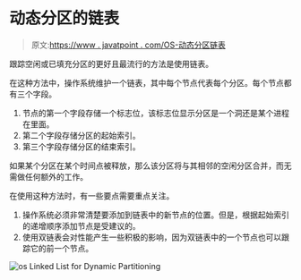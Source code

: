 # 动态分区的链表

> 原文:[https://www . javatpoint . com/OS-动态分区链表](https://www.javatpoint.com/os-linked-list-for-dynamic-partitioning)

跟踪空闲或已填充分区的更好且最流行的方法是使用链表。

在这种方法中，操作系统维护一个链表，其中每个节点代表每个分区。每个节点都有三个字段。

1.  节点的第一个字段存储一个标志位，该标志位显示分区是一个洞还是某个进程在里面。
2.  第二个字段存储分区的起始索引。
3.  第三个字段存储分区的结束索引。

如果某个分区在某个时间点被释放，那么该分区将与其相邻的空闲分区合并，而无需做任何额外的工作。

在使用这种方法时，有一些要点需要重点关注。

1.  操作系统必须非常清楚要添加到链表中的新节点的位置。但是，根据起始索引的递增顺序添加节点是受建议的。
2.  使用双链表会对性能产生一些积极的影响，因为双链表中的一个节点也可以跟踪它的前一个节点。

![os Linked List for Dynamic Partitioning](../Images/966ab119f461e180b28cf6239c264b20.png)